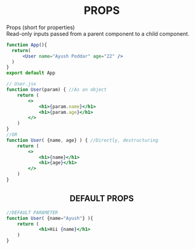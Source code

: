 # <center>PROPS 
Props (short for properties)  
Read-only inputs passed from a parent component to a child component.

```jsx
function App(){
  return(
      <User name="Ayush Poddar" age="22" /> 
  )
}
export default App
```

```jsx
// User.jsx
function User(param) { //As an object
    return (
        <>
            <h1>{param.name}</h1>
            <h1>{param.age}</h1>
        </>
    )
}
//OR
function User( {name, age} ) { //Directly, destructuring
    return (
        <>
            <h1>{name}</h1>
            <h1>{age}</h1>
        </>
    )
}
```

## <center> DEFAULT PROPS
```jsx
//DEFAULT PARAMETER
function User( {name="Ayush"} ){
    return (
            <h1>Hii {name}</h1>
    )
}
```